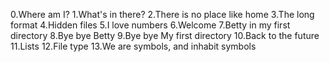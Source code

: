 0.Where am I?
1.What's in there?
2.There is no place like home
3.The long format
4.Hidden files
5.I love numbers
6.Welcome
7.Betty in my first directory
8.Bye bye Betty
9.Bye bye My first directory
10.Back to the future
11.Lists
12.File type
13.We are symbols, and inhabit symbols

